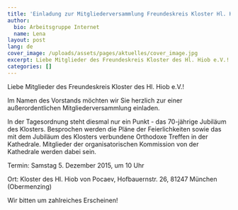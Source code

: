 ```yaml
---
title: 'Einladung zur Mitgliederversammlung Freundeskreis Kloster Hl. Hiob'
author:
  bio: Arbeitsgruppe Internet
  name: Lena
layout: post
lang: de
cover_image: /uploads/assets/pages/aktuelles/cover_image.jpg
excerpt: Liebe Mitglieder des Freundeskreis Kloster des Hl. Hiob e.V.! Im Namen des Vorstands möchten wir Sie herzlich zur einer außerordentlichen Mitgliederversammlung einladen.
categories: []
---
```

Liebe Mitglieder des Freundeskreis Kloster des Hl. Hiob e.V.!

Im Namen des Vorstands möchten wir Sie herzlich zur einer außerordentlichen Mitgliederversammlung einladen.

In der Tagesordnung steht diesmal nur ein Punkt - das 70-jährige Jubiläum des Klosters. Besprochen werden die Pläne der Feierlichkeiten sowie das mit dem Jubiläum des Klosters verbundene Orthodoxe Treffen in der Kathedrale. Mitglieder der organisatorischen Kommission von der Kathedrale werden dabei sein.

Termin: Samstag 5. Dezember 2015, um 10 Uhr

Ort:   Kloster des Hl. Hiob von Pocaev, Hofbauernstr. 26, 81247 München (Obermenzing)

Wir bitten um zahlreiches Erscheinen!
